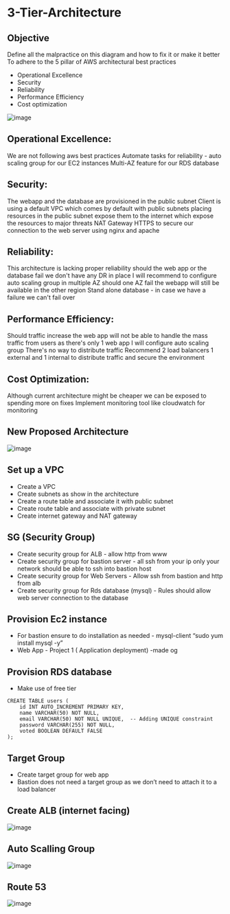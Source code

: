 # 3-Tier-Architecture

## Objective 

Define all the malpractice on this diagram and how to fix it or make it better 
To adhere to the 5 pillar of AWS architectural best practices 
- Operational Excellence
- Security
- Reliability 
- Performance Efficiency 
- Cost optimization 

![image](https://github.com/lucm9/3-Tier-Architecture/assets/96879757/317cfab0-eb58-40b2-b0df-fe86b27a8359)


## Operational Excellence:
We are not following aws best practices
Automate tasks for reliability - auto scaling group for our EC2 instances 
Multi-AZ feature for our RDS database 

## Security: 
The webapp and the database are provisioned in the public subnet
Client is using a default VPC which comes by default with public subnets placing resources in the public subnet expose them to the internet which expose the resources to major threats
NAT Gateway
HTTPS to secure our connection to the web server using nginx and apache 

## Reliability:
This architecture is lacking proper reliability should the web app or the database fail we don't have any DR in place
I will recommend to configure auto scaling group in multiple AZ should one AZ fail the webapp will still be available in the other region
Stand alone database - in case we have a failure we can't fail over

## Performance Efficiency: 
Should traffic increase the web app will not be able to handle the mass traffic from users as there's only 1 web app
I will configure auto scaling group
There's no way to distribute traffic
Recommend 2 load balancers 1 external and 1 internal to distribute traffic and secure the environment 

## Cost Optimization: 
Although current architecture might be cheaper we can be exposed to spending more on fixes
Implement monitoring tool like cloudwatch for monitoring 

## New Proposed Architecture

![image](https://github.com/lucm9/3-Tier-Architecture/assets/96879757/183b91d3-80ec-4f6b-8524-ad142e5dd597)

## Set up a VPC 

- Create a VPC
- Create subnets as show in the architecture 
- Create a route table and associate it with public subnet
- Create route table and associate with private subnet 
- Create internet gateway and NAT gateway 

## SG (Security Group) 
- Create security group for ALB - allow http from www 
- Create security group for bastion server - all ssh from your ip only your network should be able to ssh into bastion host
- Create security group for Web Servers - Allow ssh from bastion and http from alb
- Create security group for Rds database (mysql) - Rules should allow web server connection to the database 

## Provision Ec2 instance
- For bastion ensure to do installation as needed - mysql-client “sudo yum install mysql -y”
- Web App - Project 1 ( Application deployment) -made og

## Provision RDS database 
- Make use of free tier

```
CREATE TABLE users (
    id INT AUTO_INCREMENT PRIMARY KEY,
    name VARCHAR(50) NOT NULL,
    email VARCHAR(50) NOT NULL UNIQUE,  -- Adding UNIQUE constraint
    password VARCHAR(255) NOT NULL,
    voted BOOLEAN DEFAULT FALSE
);
```

## Target Group 
- Create target group for web app
- Bastion does not need a target group as we don’t need to attach it to a load balancer


## Create ALB (internet facing) 

![image](https://github.com/lucm9/3-Tier-Architecture/assets/96879757/89b96c67-61ec-4621-b415-6d3f95f65759)


## Auto Scalling Group 

![image](https://github.com/lucm9/3-Tier-Architecture/assets/96879757/16aa5c9e-7993-47a3-8880-fda3609f8d1a)


## Route 53 

![image](https://github.com/lucm9/3-Tier-Architecture/assets/96879757/8c079f52-67c7-494e-a257-c902e390ae8c)

